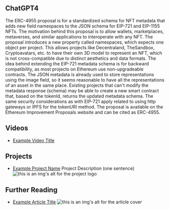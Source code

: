 ## ChatGPT4

The ERC-4955 proposal is for a standardized schema for NFT metadata that adds new field namespaces to the JSON schema for EIP-721 and EIP-1155 NFTs. The motivation behind this proposal is to allow wallets, marketplaces, metaverses, and similar applications to interoperate with any NFT. The proposal introduces a new property called namespaces, which expects one object per project. This allows projects like Decentraland, TheSandbox, Cryptoavatars, etc. to have their own 3D model to represent an NFT, which is not cross-compatible due to distinct aesthetics and data formats. The idea behind extending the EIP-721 metadata schema is for backward compatibility, as most projects on Ethereum use non-upgradeable contracts. The JSON metadata is already used to store representations using the image field, so it seems reasonable to have all the representations of an asset in the same place. Existing projects that can't modify the metadata response (schema) may be able to create a new smart contract that, based on the tokenId, returns the updated metadata schema. The same security considerations as with EIP-721 apply related to using http gateways or IPFS for the tokenURI method. The proposal is available on the Ethereum Improvement Proposals website and can be cited as ERC-4955.

## Videos

- [Example Video Title](https://www.youtube.com/watch?v=TDGq4aeevgY)

## Projects

- [Example Project Name](https://xxxx.xxx/xxxxx) Project Description (one sentence) ![this is an img's alt for the project logo](https://xxxx.xxx/project-logo.xxx)

## Further Reading

- [Example Article Title](https://xxxx.xxx/xxxxx) ![this is an img's alt for the article cover](https://xxxx.xxx/article-cover.xxx)
